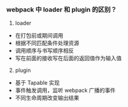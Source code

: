 ### webpack 中 loader 和 plugin 的区别？

1. loader
* 在打包前或期间调用
* 根据不同匹配条件处理资源
* 调用顺序与书写顺序相反
* 写在前面的接收写在后面的返回值作为输入值

2. plugin
* 基于 Tapable 实现
* 事件触发调用，监听 webpack 广播的事件
* 不同生命周期改变输出结果